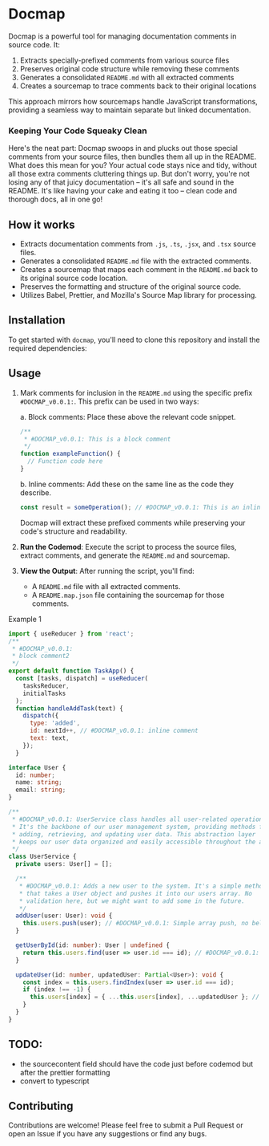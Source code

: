 # Docmap

Docmap is a powerful tool for managing documentation comments in source code. It:

1. Extracts specially-prefixed comments from various source files
2. Preserves original code structure while removing these comments
3. Generates a consolidated `README.md` with all extracted comments
4. Creates a sourcemap to trace comments back to their original locations

This approach mirrors how sourcemaps handle JavaScript transformations, providing a seamless way to maintain separate but linked documentation.

### Keeping Your Code Squeaky Clean

Here's the neat part: Docmap swoops in and plucks out those special comments from your source files, then bundles them all up in the README.
What does this mean for you? Your actual code stays nice and tidy, without all those extra comments cluttering things up. But don't worry, you're not losing any of that juicy
documentation – it's all safe and sound in the README. It's like having your cake and eating it too – clean code and thorough docs, all in one go!

## How it works

-   Extracts documentation comments from `.js`, `.ts`, `.jsx`, and `.tsx` source files.
-   Generates a consolidated `README.md` file with the extracted comments.
-   Creates a sourcemap that maps each comment in the `README.md` back to its original source code location.
-   Preserves the formatting and structure of the original source code.
-   Utilizes Babel, Prettier, and Mozilla's Source Map library for processing.

## Installation

To get started with `docmap`, you'll need to clone this repository and install the required dependencies:


## Usage

1. Mark comments for inclusion in the `README.md` using the specific prefix `#DOCMAP_v0.0.1:`. This prefix can be used in two ways:

   a. Block comments: Place these above the relevant code snippet.
      ```javascript
      /**
       * #DOCMAP_v0.0.1: This is a block comment
       */
      function exampleFunction() {
        // Function code here
      }
      ```

   b. Inline comments: Add these on the same line as the code they describe.
      ```javascript
      const result = someOperation(); // #DOCMAP_v0.0.1: This is an inline comment
      ```

   Docmap will extract these prefixed comments while preserving your code's structure and readability.

2.  **Run the Codemod**: Execute the script to process the source files, extract comments, and generate the `README.md` and sourcemap.
3.  **View the Output**: After running the script, you'll find:
    
    -   A `README.md` file with all extracted comments.
    -   A `README.map.json` file containing the sourcemap for those comments.


Example 1
```javascript
import { useReducer } from 'react';
/**
 * #DOCMAP_v0.0.1:
 * block comment2
 */
export default function TaskApp() {
  const [tasks, dispatch] = useReducer(
    tasksReducer,
    initialTasks
  );
  function handleAddTask(text) {
    dispatch({
      type: 'added',
      id: nextId++, // #DOCMAP_v0.0.1: inline comment
      text: text,
    });
  }
```

```typescript
interface User {
  id: number;
  name: string;
  email: string;
}

/**
 * #DOCMAP_v0.0.1: UserService class handles all user-related operations.
 * It's the backbone of our user management system, providing methods for
 * adding, retrieving, and updating user data. This abstraction layer
 * keeps our user data organized and easily accessible throughout the app.
 */
class UserService {
  private users: User[] = [];

  /**
   * #DOCMAP_v0.0.1: Adds a new user to the system. It's a simple method
   * that takes a User object and pushes it into our users array. No
   * validation here, but we might want to add some in the future.
   */
  addUser(user: User): void {
    this.users.push(user); // #DOCMAP_v0.0.1: Simple array push, no bells and whistles
  }

  getUserById(id: number): User | undefined {
    return this.users.find(user => user.id === id); // #DOCMAP_v0.0.1: Returns User or undefined if not found
  }

  updateUser(id: number, updatedUser: Partial<User>): void {
    const index = this.users.findIndex(user => user.id === id);
    if (index !== -1) {
      this.users[index] = { ...this.users[index], ...updatedUser }; // #DOCMAP_v0.0.1: Merges existing user data with updates
    }
  }
}
```

## TODO:
- the sourcecontent field should have the code just before codemod but after the prettier formatting
- convert to typescript


## Contributing

Contributions are welcome! Please feel free to submit a Pull Request or open an Issue if you have any suggestions or find any bugs.